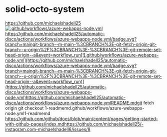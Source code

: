 # solid-octo-system
https://github.com/michaelshadell25
[![.github/workflows/azure-webapps-node.yml](https://github.com/michaelshadell25/automatic-disco/actions/workflows/azure-webapps-node.yml/badge.svg?branch=maingit-branch--m-main-%3cbranch%3e-git-fetch-origin-git-branch--u-origin%2f%3cbranch%3e-%3cbranch%3e-git-remote-set-head-origin--a&event=workflow_run)](https://github.com/michaelshadell25/automatic-disco/actions/workflows/azure-webapps-node.yml) https://github.com/michaelshadell25/automatic-disco/actions/workflows/azure-webapps-node.yml/badge.svg?branch=maingit-branch--m-main-%3CBRANCH%3E-git-fetch-origin-git-branch--u-origin%2F%3CBRANCH%3E-%3CBRANCH%3E-git-remote-set-head-origin--a&event=workflow_run[![.github/workflows/azure-webapps-node.yml](https://github.com/michaelshadell25/automatic-disco/actions/workflows/azure-webapps-node.yml/badge.svg?branch=maingit-branch--m-main-%3CBRANCH%3E-git-fetch-origin-git-branch--u-origin%2F%3CBRANCH%3E-%3CBRANCH%3E-git-remote-set-head-origin--a&event=workflow_run)](https://github.com/michaelshadell25/automatic-disco/actions/workflows/azure-webapps-node.yml)https://github.com/michaelshadell25/automatic-disco/actions/workflows/azure-webapps-node.ymlREADME.mdgit fetch origin
git checkout 1-readmemd.github/workflows/azure-webapps-node.yml1-readmemd
https://github.com/github/docs/blob/main/content/pages/getting-started-with-github-pages/index.mdhttps://github.com/michaelshadell25/-instagram.com-michaelshadell6/issues/8
